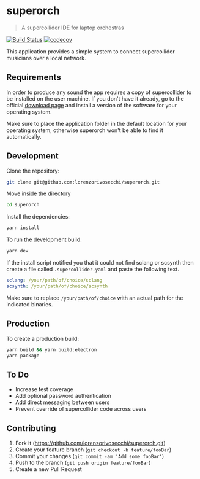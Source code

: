 # superorch

> A supercollider IDE for laptop orchestras

[![Build Status](https://travis-ci.org/lorenzorivosecchi/superorch.svg?branch=master)](https://travis-ci.org/lorenzorivosecchi/superorch)
[![codecov](https://codecov.io/gh/lorenzorivosecchi/superorch/branch/master/graph/badge.svg)](https://codecov.io/gh/lorenzorivosecchi/superorch)

This application provides a simple system to connect supercollider musicians over a local network.

## Requirements

In order to produce any sound the app requires a copy of supercollider to be installed on the user machine. If you don't have it already, go to the official [download page](https://supercollider.github.io/download) and install a version of the software for your operating system.

Make sure to place the application folder in the default location for your operating system, otherwise superorch won't be able to find it automatically.

## Development

Clone the repository:

```sh
git clone git@github.com:lorenzorivosecchi/superorch.git
```

Move inside the directory

```sh
cd superorch
```

Install the dependencies:

```sh
yarn install
```

To run the development build:

```sh
yarn dev
```

If the install script notified you that it could not find sclang or scsynth
then create a file called `.supercollider.yaml` and paste the following text.

```yaml
sclang: /your/path/of/choice/sclang
scsynth: /your/path/of/choice/scsynth
```

Make sure to replace `/your/path/of/choice` with an actual path for the indicated binaries.

## Production

To create a production build:

```sh
yarn build && yarn build:electron
yarn package
```

## To Do

- Increase test coverage
- Add optional password authentication
- Add direct messaging between users
- Prevent override of supercollider code across users

## Contributing

1. Fork it (<https://github.com/lorenzorivosecchi/superorch.git>)
2. Create your feature branch (`git checkout -b feature/fooBar`)
3. Commit your changes (`git commit -am 'Add some fooBar'`)
4. Push to the branch (`git push origin feature/fooBar`)
5. Create a new Pull Request
